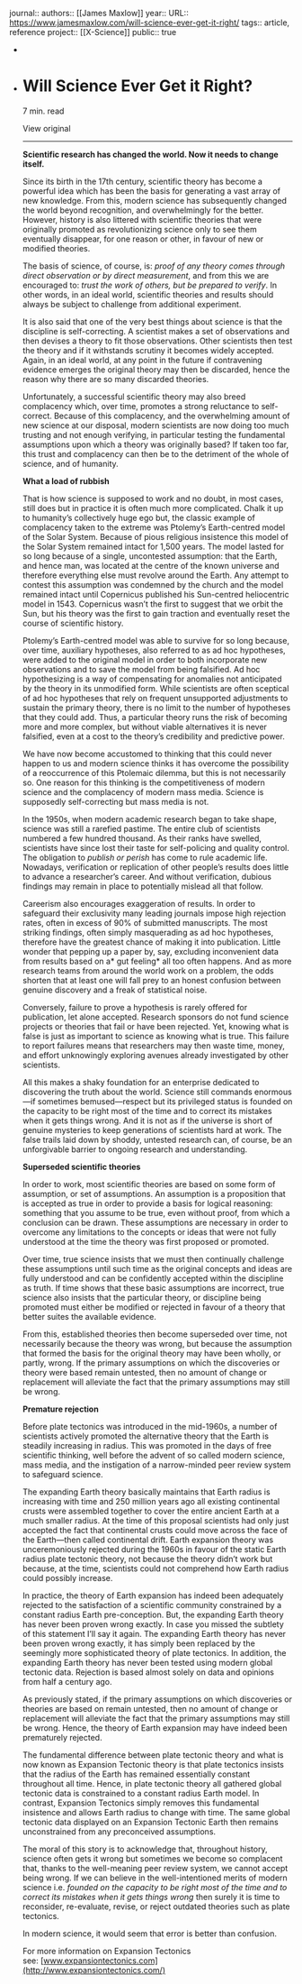 journal::
authors:: [[James Maxlow]] 
year::
URL:: https://www.jamesmaxlow.com/will-science-ever-get-it-right/
tags:: article, reference
project:: [[X-Science]] 
public:: true

-
- # Will Science Ever Get it Right?
  
  7 min. read
  
  View original
  
  ---
  
  **Scientific research has changed the world. Now it needs to change itself.**
  
  Since its birth in the 17th century, scientific theory has become a powerful idea which has been the basis for generating a vast array of new knowledge. From this, modern science has subsequently changed the world beyond recognition, and overwhelmingly for the better. However, history is also littered with scientific theories that were originally promoted as revolutionizing science only to see them eventually disappear, for one reason or other, in favour of new or modified theories.
  
  The basis of science, of course, is: *proof of any theory comes through direct observation or by direct measurement*, and from this we are encouraged to: *trust the work of others, but be prepared to verify*. In other words, in an ideal world, scientific theories and results should always be subject to challenge from additional experiment.
  
  It is also said that one of the very best things about science is that the discipline is self-correcting. A scientist makes a set of observations and then devises a theory to fit those observations. Other scientists then test the theory and if it withstands scrutiny it becomes widely accepted. Again, in an ideal world, at any point in the future if contravening evidence emerges the original theory may then be discarded, hence the reason why there are so many discarded theories.
  
  Unfortunately, a successful scientific theory may also breed complacency which, over time, promotes a strong reluctance to self-correct. Because of this complacency, and the overwhelming amount of new science at our disposal, modern scientists are now doing too much trusting and not enough verifying, in particular testing the fundamental assumptions upon which a theory was originally based? If taken too far, this trust and complacency can then be to the detriment of the whole of science, and of humanity.
  
  **What a load of rubbish**
  
  That is how science is supposed to work and no doubt, in most cases, still does but in practice it is often much more complicated. Chalk it up to humanity’s collectively huge ego but, the classic example of complacency taken to the extreme was Ptolemy’s Earth-centred model of the Solar System. Because of pious religious insistence this model of the Solar System remained intact for 1,500 years. The model lasted for so long because of a single, uncontested assumption: that the Earth, and hence man, was located at the centre of the known universe and therefore everything else must revolve around the Earth. Any attempt to contest this assumption was condemned by the church and the model remained intact until Copernicus published his Sun-centred heliocentric model in 1543. Copernicus wasn’t the first to suggest that we orbit the Sun, but his theory was the first to gain traction and eventually reset the course of scientific history.
  
  Ptolemy’s Earth-centred model was able to survive for so long because, over time, auxiliary hypotheses, also referred to as ad hoc hypotheses, were added to the original model in order to both incorporate new observations and to save the model from being falsified. Ad hoc hypothesizing is a way of compensating for anomalies not anticipated by the theory in its unmodified form. While scientists are often sceptical of ad hoc hypotheses that rely on frequent unsupported adjustments to sustain the primary theory, there is no limit to the number of hypotheses that they could add. Thus, a particular theory runs the risk of becoming more and more complex, but without viable alternatives it is never falsified, even at a cost to the theory’s credibility and predictive power.
  
  We have now become accustomed to thinking that this could never happen to us and modern science thinks it has overcome the possibility of a reoccurrence of this Ptolemaic dilemma, but this is not necessarily so. One reason for this thinking is the competitiveness of modern science and the complacency of modern mass media. Science is supposedly self-correcting but mass media is not.
  
  In the 1950s, when modern academic research began to take shape, science was still a rarefied pastime. The entire club of scientists numbered a few hundred thousand. As their ranks have swelled, scientists have since lost their taste for self-policing and quality control. The obligation to *publish or perish* has come to rule academic life. Nowadays, verification or replication of other people’s results does little to advance a researcher’s career. And without verification, dubious findings may remain in place to potentially mislead all that follow.
  
  Careerism also encourages exaggeration of results. In order to safeguard their exclusivity many leading journals impose high rejection rates, often in excess of 90% of submitted manuscripts. The most striking findings, often simply masquerading as ad hoc hypotheses, therefore have the greatest chance of making it into publication. Little wonder that pepping up a paper by, say, excluding inconvenient data from results based on a* gut feeling* all too often happens. And as more research teams from around the world work on a problem, the odds shorten that at least one will fall prey to an honest confusion between genuine discovery and a freak of statistical noise.
  
  Conversely, failure to prove a hypothesis is rarely offered for publication, let alone accepted. Research sponsors do not fund science projects or theories that fail or have been rejected. Yet, knowing what is false is just as important to science as knowing what is true. This failure to report failures means that researchers may then waste time, money, and effort unknowingly exploring avenues already investigated by other scientists.
  
  All this makes a shaky foundation for an enterprise dedicated to discovering the truth about the world. Science still commands enormous—if sometimes bemused—respect but its privileged status is founded on the capacity to be right most of the time and to correct its mistakes when it gets things wrong. And it is not as if the universe is short of genuine mysteries to keep generations of scientists hard at work. The false trails laid down by shoddy, untested research can, of course, be an unforgivable barrier to ongoing research and understanding.
  
  **Superseded scientific theories**
  
  In order to work, most scientific theories are based on some form of assumption, or set of assumptions. An assumption is a proposition that is accepted as true in order to provide a basis for logical reasoning: something that you assume to be true, even without proof, from which a conclusion can be drawn. These assumptions are necessary in order to overcome any limitations to the concepts or ideas that were not fully understood at the time the theory was first proposed or promoted.
  
  Over time, true science insists that we must then continually challenge these assumptions until such time as the original concepts and ideas are fully understood and can be confidently accepted within the discipline as truth. If time shows that these basic assumptions are incorrect, true science also insists that the particular theory, or discipline being promoted must either be modified or rejected in favour of a theory that better suites the available evidence.
  
  From this, established theories then become superseded over time, not necessarily because the theory was wrong, but because the assumption that formed the basis for the original theory may have been wholly, or partly, wrong. If the primary assumptions on which the discoveries or theory were based remain untested, then no amount of change or replacement will alleviate the fact that the primary assumptions may still be wrong.
  
  **Premature rejection**
  
  Before plate tectonics was introduced in the mid-1960s, a number of scientists actively promoted the alternative theory that the Earth is steadily increasing in radius. This was promoted in the days of free scientific thinking, well before the advent of so called modern science, mass media, and the instigation of a narrow-minded peer review system to safeguard science.
  
  The expanding Earth theory basically maintains that Earth radius is increasing with time and 250 million years ago all existing continental crusts were assembled together to cover the entire ancient Earth at a much smaller radius. At the time of this proposal scientists had only just accepted the fact that continental crusts could move across the face of the Earth—then called continental drift. Earth expansion theory was unceremoniously rejected during the 1960s in favour of the static Earth radius plate tectonic theory, not because the theory didn’t work but because, at the time, scientists could not comprehend how Earth radius could possibly increase.
  
  In practice, the theory of Earth expansion has indeed been adequately rejected to the satisfaction of a scientific community constrained by a constant radius Earth pre-conception. But, the expanding Earth theory has never been proven wrong exactly. In case you missed the subtlety of this statement I’ll say it again. The expanding Earth theory has never been proven wrong exactly, it has simply been replaced by the seemingly more sophisticated theory of plate tectonics. In addition, the expanding Earth theory has never been tested using modern global tectonic data. Rejection is based almost solely on data and opinions from half a century ago.
  
  As previously stated, if the primary assumptions on which discoveries or theories are based on remain untested, then no amount of change or replacement will alleviate the fact that the primary assumptions may still be wrong. Hence, the theory of Earth expansion may have indeed been prematurely rejected.
  
  The fundamental difference between plate tectonic theory and what is now known as Expansion Tectonic theory is that plate tectonics insists that the radius of the Earth has remained essentially constant throughout all time. Hence, in plate tectonic theory all gathered global tectonic data is constrained to a constant radius Earth model. In contrast, Expansion Tectonics simply removes this fundamental insistence and allows Earth radius to change with time. The same global tectonic data displayed on an Expansion Tectonic Earth then remains unconstrained from any preconceived assumptions.
  
  The moral of this story is to acknowledge that, throughout history, science often gets it wrong but sometimes we become so complacent that, thanks to the well-meaning peer review system, we cannot accept being wrong. If we can believe in the well-intentioned merits of modern science i.e. *founded on the capacity to be right most of the time and to correct its mistakes when it gets things wrong* then surely it is time to reconsider, re-evaluate, revise, or reject outdated theories such as plate tectonics.
  
  In modern science, it would seem that error is better than confusion.
  
  For more information on Expansion Tectonics see: [www.expansiontectonics.com](http://www.expansiontectonics.com/)